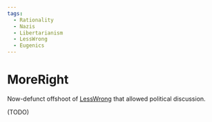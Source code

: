 ```yaml
---
tags:
  - Rationality
  - Nazis
  - Libertarianism
  - LessWrong
  - Eugenics
---
```

# MoreRight

Now-defunct offshoot of [LessWrong](../Cartography/Lesser%20Wrongia/LessWrong.md) that allowed political discussion.

(TODO)